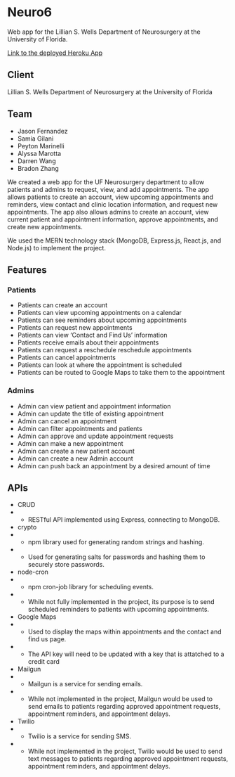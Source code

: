 # Neuro6

Web app for the Lillian S. Wells Department of Neurosurgery at the University of Florida.

[Link to the deployed Heroku App](http://neuro6.herokuapp.com/)

## Client

Lillian S. Wells Department of Neurosurgery at the University of Florida

## Team 

* Jason Fernandez
* Samia Gilani
* Peyton Marinelli
* Alyssa Marotta
* Darren Wang
* Bradon Zhang

We created a web app for the UF Neurosurgery department to allow patients and admins to request, view, and add appointments. The app allows patients to create an account, view upcoming appointments and reminders, view contact and clinic location information, and request new appointments. The app also allows admins to create an account, view current patient and appointment information, approve appointments, and create new appointments.

We used the MERN technology stack (MongoDB, Express.js, React.js, and Node.js) to implement the project.

## Features

### Patients

* Patients can create an account
* Patients can view upcoming appointments on a calendar
* Patients can see reminders about upcoming appointments
* Patients can request new appointments
* Patients can view ‘Contact and Find Us’ information
* Patients receive emails about their appointments
* Patients can request a reschedule reschedule appointments
* Patients can cancel appointments
* Patients can look at where the appointment is scheduled
* Patients can be routed to Google Maps to take them to the appointment

### Admins

* Admin can view patient and appointment information
* Admin can update the title of existing appointment
* Admin can cancel an appointment
* Admin can filter appointments and patients
* Admin can approve and update appointment requests
* Admin can make a new appointment
* Admin can create a new patient account
* Admin can create a new Admin account
* Admin can push back an appointment by a desired amount of time

## APIs

* CRUD
* * RESTful API implemented using Express, connecting to MongoDB.
* crypto
* * npm library used for generating random strings and hashing.
* * Used for generating salts for passwords and hashing them to securely store passwords.
* node-cron
* * npm cron-job library for scheduling events.
* * While not fully implemented in the project, its purpose is to send scheduled reminders to patients with upcoming appointments.
* Google Maps
* * Used to display the maps within appointments and the contact and find us page.
* * The API key will need to be updated with a key that is attatched to a credit card
* Mailgun
* * Mailgun is a service for sending emails.
* * While not implemented in the project, Mailgun would be used to send emails to patients regarding approved appointment requests, appointment reminders, and appointment delays.
* Twilio
* * Twilio is a service for sending SMS.
* * While not implemented in the project, Twilio would be used to send text messages to patients regarding approved appointment requests, appointment reminders, and appointment delays.
